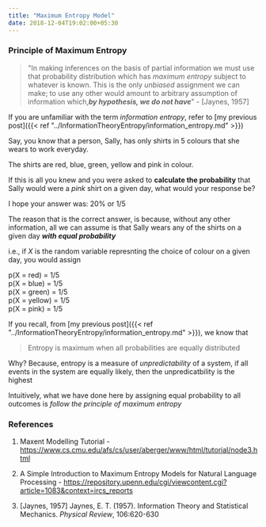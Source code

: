 ```yaml
---
title: "Maximum Entropy Model"
date: 2018-12-04T19:02:00+05:30
---
```


### Principle of Maximum Entropy

> "In making inferences on the basis of partial information we must use that probability distribution which has _maximum entropy_ subject to whatever is known. This is the only _unbiased_ assignment we can make; to use any other would amount to arbitrary assumption of information which,___by hypothesis, we do not have___" - [Jaynes, 1957]

If you are unfamiliar with the term _information entropy_, refer to [my previous post]({{< ref "../InformationTheoryEntropy/information_entropy.md" >}})

Say, you know that a person, Sally, has only shirts in 5 colours that she wears to work everyday. 

The shirts are red, blue, green, yellow and pink in colour.  

If this is all you knew and you were asked to __calculate the probability__ that Sally would were a _pink_ shirt on a given day, what would your response be?

I hope your answer was: 20% or 1/5

The reason that is the correct answer, is because, without any other information, all we can assume is that Sally wears any of the shirts on a given day ___with equal probability___

i.e., if $X$ is the random variable represnting the choice of colour on a given day, you would assign

p(X = red) = 1/5<br/>
p(X = blue) = 1/5<br/>
p(X = green) = 1/5<br/>
p(X = yellow) = 1/5<br/>
p(X = pink) = 1/5<br/>

If you recall, from [my previous post]({{< ref "../InformationTheoryEntropy/information_entropy.md" >}}), we know that 

>Entropy is maximum when all probabilities are equally distributed

Why? Because, entropy is a measure of _unpredictability_ of a system, if all events in the system are equally likely, then the unpredicatbility is the highest

Intuitively, what we have done here by assigning equal probability to all outcomes is _follow the principle of maximum entropy_

### References

1. Maxent Modelling Tutorial - https://www.cs.cmu.edu/afs/cs/user/aberger/www/html/tutorial/node3.html

2. A Simple Introduction to Maximum Entropy Models for Natural Language Processing - https://repository.upenn.edu/cgi/viewcontent.cgi?article=1083&context=ircs_reports

3. [Jaynes, 1957] Jaynes, E. T. (1957). Information Theory and Statistical Mechanics. _Physical Review_, 106:620-630
